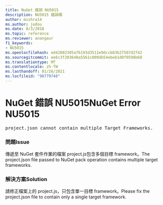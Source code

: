 ```yaml
---
title: NuGet 錯誤 NU5015
description: NU5015 錯誤碼
author: mishra14
ms.author: jodou
ms.date: 8/3/2018
ms.topic: reference
ms.reviewer: anangaur
f1_keywords:
- NU5015
ms.openlocfilehash: ed42802305a76193d3511e9dccb83b27507d2742
ms.sourcegitcommit: ee6c3f203648a5561c809db54ebeb1d0f0598b68
ms.translationtype: MT
ms.contentlocale: zh-TW
ms.lasthandoff: 01/26/2021
ms.locfileid: "98779748"
---
```

# <a name="nuget-error-nu5015"></a><span data-ttu-id="e97c2-103">NuGet 錯誤 NU5015</span><span class="sxs-lookup"><span data-stu-id="e97c2-103">NuGet Error NU5015</span></span>
<pre>project.json cannot contain multiple Target Frameworks.</pre>

### <a name="issue"></a><span data-ttu-id="e97c2-104">問題</span><span class="sxs-lookup"><span data-stu-id="e97c2-104">Issue</span></span>

<span data-ttu-id="e97c2-105">傳遞至 NuGet 套件作業的檔案 project.js包含多個目標 framework。</span><span class="sxs-lookup"><span data-stu-id="e97c2-105">The project.json file passed to NuGet pack operation contains multiple target frameworks.</span></span>


### <a name="solution"></a><span data-ttu-id="e97c2-106">解決方案</span><span class="sxs-lookup"><span data-stu-id="e97c2-106">Solution</span></span>

<span data-ttu-id="e97c2-107">請修正檔案上的 project.js，只包含單一目標 framework。</span><span class="sxs-lookup"><span data-stu-id="e97c2-107">Please fix the project.json file to contain only a single target framework.</span></span>

